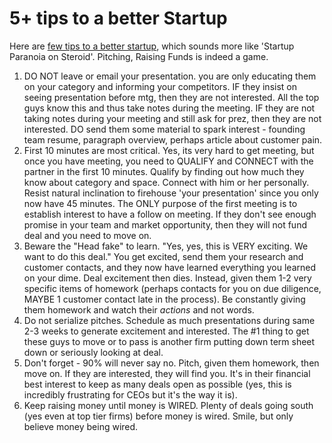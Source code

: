 # 5+ tips to a better Startup

Here are [few tips to a better startup](http://www.thefunded.com/funds/item/3050), which sounds more like 'Startup Paranoia on Steroid'. Pitching, Raising Funds is indeed a game.

1. DO NOT leave or email your presentation. you are only educating them on your category and informing your competitors. IF they insist on seeing presentation before mtg, then they are not interested. All the top guys know this and thus take notes during the meeting. IF they are not taking notes during your meeting and still ask for prez, then they are not interested. DO send them some material to spark interest - founding team resume, paragraph overview, perhaps article about customer pain.
1. First 10 minutes are most critical. Yes, its very hard to get meeting, but once you have meeting, you need to QUALIFY and CONNECT with the partner in the first 10 minutes. Qualify by finding out how much they know about category and space. Connect with him or her personally. Resist natural inclination to firehouse 'your presentation' since you only now have 45 minutes. The ONLY purpose of the first meeting is to establish interest to have a follow on meeting. If they don't see enough promise in your team and market opportunity, then they will not fund deal and you need to move on.
1. Beware the "Head fake" to learn. "Yes, yes, this is VERY exciting. We want to do this deal." You get excited, send them your research and customer contacts, and they now have learned everything you learned on your dime. Deal excitement then dies. Instead, given them 1-2 very specific items of homework (perhaps contacts for you on due diligence, MAYBE 1 customer contact late in the process). Be constantly giving them homework and watch their _actions_ and not words.
1. Do not serialize pitches. Schedule as much presentations during same 2-3 weeks to generate excitement and interested. The #1 thing to get these guys to move or to pass is another firm putting down term sheet down or seriously looking at deal.
1. Don't forget - 90% will never say no. Pitch, given them homework, then move on. If they are interested, they will find you. It's in their financial best interest to keep as many deals open as possible (yes, this is incredibly frustrating for CEOs but it's the way it is).
1. Keep raising money until money is WIRED. Plenty of deals going south (yes even at top tier firms) before money is wired. Smile, but only believe money being wired.
